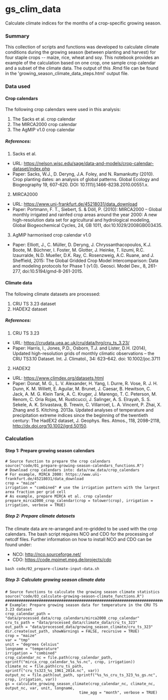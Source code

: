 # gs_clim_data
Calculate climate indices for the months of a crop-specific growing season.


### Summary

This collection of scripts and functions was developed to calculate climate conditions during the growing season (between planting and harvest) for four staple crops -- maize, rice, wheat and soy. This notebook provides an example of the calculation based on one crop, one sample crop calendar and a subset of the climate data.
The output of this .Rmd file can be found in the 'growing_season_climate_data_steps.html' output file.

### Data used

#### Crop calendars

The following crop calendars were used in this analysis:

  1) The Sacks et al. crop calendar
  2) The MIRCA2000 crop calendar
  3) The AgMIP v1.0 crop calendar

##### References:

1) Sacks et al.

- URL: https://nelson.wisc.edu/sage/data-and-models/crop-calendar-dataset/index.php
- Paper: Sacks, W.J., D. Deryng, J.A. Foley, and N. Ramankutty (2010). Crop planting dates: an analysis of global patterns. Global Ecology and Biogeography 19, 607-620. DOI: 10.1111/j.1466-8238.2010.00551.x.

2) MIRCA2000

- URL: https://www.uni-frankfurt.de/45218031/data_download
- Paper: Portmann, F. T., Siebert, S. & Döll, P. (2010): MIRCA2000 – Global monthly irrigated and rainfed crop areas around the year 2000: A new high-resolution data set for agricultural and hydrological modeling, Global Biogeochemical Cycles, 24, GB 1011, doi:10.1029/2008GB003435.

3) AgMIP harmonised crop calendar v1.0

- Paper: Elliott, J., C. Müller, D. Deryng, J. Chryssanthacopoulos, K.J. Boote, M. Büchner, I. Foster, M. Glotter, J. Heinke, T. Iizumi, R.C. Izaurralde, N.D. Mueller, D.K. Ray, C. Rosenzweig, A.C. Ruane, and J. Sheffield, 2015: The Global Gridded Crop Model Intercomparison: Data and modeling protocols for Phase 1 (v1.0). Geosci. Model Dev., 8, 261-277, doi:10.5194/gmd-8-261-2015.


#### Climate data

The following climate datasets are processed:

  1) CRU TS 3.23 dataset
  2) HADEX2 dataset 

##### References:

1) CRU TS 3.23

- URL: https://crudata.uea.ac.uk/cru/data/hrg/cru_ts_3.23/
- Paper: Harris, I., Jones, P.D., Osborn, T.J. and Lister, D.H. (2014), Updated high-resolution grids of monthly climatic observations – the CRU TS3.10 Dataset. Int. J. Climatol., 34: 623–642. doi: 10.1002/joc.3711

2) HADEX2

- URL: https://www.climdex.org/datasets.html
- Paper: Donat, M. G., L. V. Alexander, H. Yang, I. Durre, R. Vose, R. J. H. Dunn, K. M. Willett, E. Aguilar, M. Brunet, J. Caesar, B. Hewitson, C. Jack, A. M. G. Klein Tank, A. C. Kruger, J. Marengo, T. C. Peterson, M. Renom, C. Oria Rojas, M. Rusticucci, J. Salinger, A. S. Elrayah, S. S. Sekele, A. K. Srivastava, B. Trewin, C. Villarroel, L. A. Vincent, P. Zhai, X. Zhang and S. Kitching. 2013a. Updated analyses of temperature and precipitation extreme indices since the beginning of the twentieth century: The HadEX2 dataset, J. Geophys. Res. Atmos., 118, 2098–2118, http://dx.doi.org/10.1002/jgrd.50150.

### Calculation

#### Step 1: Prepare growing season calendars

```{r}
# Source function to prepare the crop calendars
source("code/01_prepare-growing-season-calendars_functions.R")
# Download crop calendars into: data/raw_data/crop_calendars
# For example, MIRCA 2000: https://www.uni-frankfurt.de/45218031/data_download
crop = "maize"
irrigation = "combined" # use the irrigation pattern with the largest area fraction per grid cell
# As example, prepare MIRCA et al. crop calendar
prepare_mirca2000_crop_calendar(crop = tolower(crop), irrigation = irrigation, verbose = TRUE)
```


##### Step 2: Prepare climate datasets

The climate data are re-arranged and re-gridded to be used with the crop calendars. The bash script requires NCO and CDO for the processing of netcdf files. Further information on how to install NCO and CDO can be found under:

- NCO: http://nco.sourceforge.net/
- CDO: https://code.mpimet.mpg.de/projects/cdo

```{bash}
bash code/02_prepare-climate-input-data.sh
```


##### Step 3: Calculate growing season climate data


```{r}
# Source functions to calculate the growing season climate statistics
source("code/03_calculate-growing-season-climate_functions.R")
###############################################################################
# Example: Prepare growing season data for temperature in the CRU TS 3.23 dataset
crop_calendar_path = "data/processed_data/crop_calendars/mirca2000_crop_calendar"
cru_ts_path = "data/processed_data/climate_data/cru_ts_323"
out_path = "data/processed_data/growing_season_climate/cru_ts_323"
dir.create(out_path, showWarnings = FALSE, recursive = TRUE)
crop = "maize"
var = "tmp"
unit = "degrees Celsius"
longname = "temperature"
irrigation = "combined"
crop_calendar_nc = file.path(crop_calendar_path, sprintf("mirca_crop_calendar_%s_%s.nc", crop, irrigation))
climate_nc = file.path(cru_ts_path, sprintf("cru_ts323_%s_1961_2014.nc", var))
output_nc = file.path(out_path, sprintf("%s_%s_cru_ts_323_%s_gs.nc", crop, irrigation, var))
gs = calculate_growing_season_climate(crop_calendar_nc, climate_nc, output_nc, var, unit, longname,
                                 time_agg = "month", verbose = TRUE)
